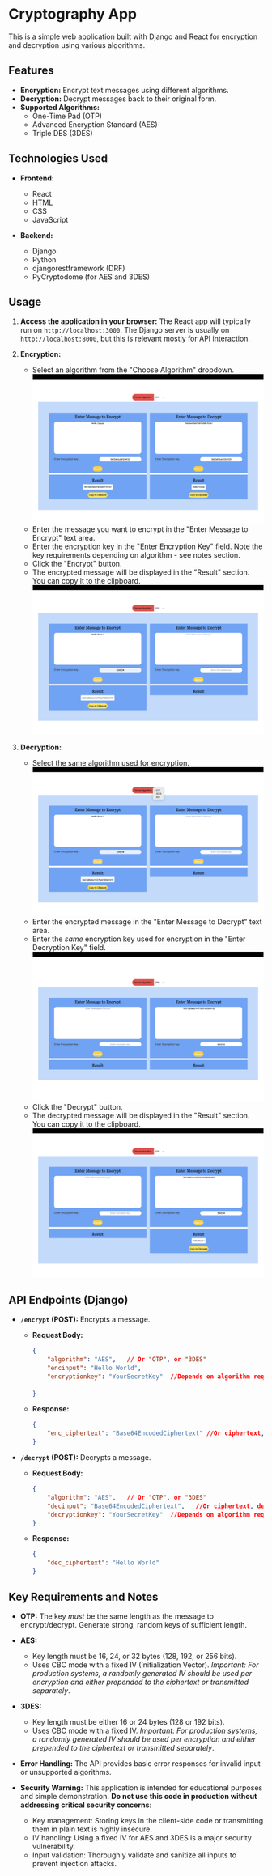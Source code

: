 # Cryptography App

This is a simple web application built with Django and React for encryption and decryption using various algorithms.

## Features

*   **Encryption:** Encrypt text messages using different algorithms.
*   **Decryption:** Decrypt messages back to their original form.
*   **Supported Algorithms:**
    *   One-Time Pad (OTP)
    *   Advanced Encryption Standard (AES)
    *   Triple DES (3DES)

## Technologies Used

*   **Frontend:**
    *   React
    *   HTML
    *   CSS
    *   JavaScript

*   **Backend:**
    *   Django
    *   Python
    *   djangorestframework (DRF)
    *   PyCryptodome (for AES and 3DES)


## Usage

1.  **Access the application in your browser:** The React app will typically run on `http://localhost:3000`. The Django server is usually on `http://localhost:8000`, but this is relevant mostly for API interaction.

2.  **Encryption:**
    *   Select an algorithm from the "Choose Algorithm" dropdown.
    ![My Image](/readmefiles/image1.png)
    *   Enter the message you want to encrypt in the "Enter Message to Encrypt" text area.
    *   Enter the encryption key in the "Enter Encryption Key" field.  Note the key requirements depending on algorithm - see notes section.
    *   Click the "Encrypt" button.
    *   The encrypted message will be displayed in the "Result" section. You can copy it to the clipboard.
    ![My Image](/readmefiles/image2.png)

3.  **Decryption:**
    *   Select the same algorithm used for encryption.
    ![My Image](/readmefiles/image3.png)
    *   Enter the encrypted message in the "Enter Message to Decrypt" text area.
    *   Enter the *same* encryption key used for encryption in the "Enter Decryption Key" field.
    ![My Image](/readmefiles/image4.png)
    *   Click the "Decrypt" button.
    *   The decrypted message will be displayed in the "Result" section. You can copy it to the clipboard.
    ![My Image](/readmefiles/image5.png)

## API Endpoints (Django)

*   **`/encrypt` (POST):** Encrypts a message.
    *   **Request Body:**

        ```json
        {
            "algorithm": "AES",   // Or "OTP", or "3DES"
            "encinput": "Hello World",
            "encryptionkey": "YourSecretKey"  //Depends on algorithm requirement

        }
        ```

    *   **Response:**

        ```json
        {
            "enc_ciphertext": "Base64EncodedCiphertext" //Or ciphertext, depending on algorithm
        }
        ```

*   **`/decrypt` (POST):** Decrypts a message.
    *   **Request Body:**

        ```json
        {
            "algorithm": "AES",   // Or "OTP", or "3DES"
            "decinput": "Base64EncodedCiphertext",   //Or ciphertext, depending on algorithm
            "decryptionkey": "YourSecretKey"  //Depends on algorithm requirement
        }
        ```

    *   **Response:**

        ```json
        {
            "dec_ciphertext": "Hello World"
        }
        ```

## Key Requirements and Notes

*   **OTP:**  The key *must* be the same length as the message to encrypt/decrypt.  Generate strong, random keys of sufficient length.
*   **AES:**
    *   Key length must be 16, 24, or 32 bytes (128, 192, or 256 bits).
    *   Uses CBC mode with a fixed IV (Initialization Vector).  *Important: For production systems, a randomly generated IV should be used per encryption and either prepended to the ciphertext or transmitted separately*.
*   **3DES:**
    *   Key length must be either 16 or 24 bytes (128 or 192 bits).
    *   Uses CBC mode with a fixed IV. *Important: For production systems, a randomly generated IV should be used per encryption and either prepended to the ciphertext or transmitted separately*.

*   **Error Handling:**  The API provides basic error responses for invalid input or unsupported algorithms.

*   **Security Warning:** This application is intended for educational purposes and simple demonstration.  **Do not use this code in production without addressing critical security concerns**:
    *   Key management: Storing keys in the client-side code or transmitting them in plain text is highly insecure.
    *   IV handling:  Using a fixed IV for AES and 3DES is a major security vulnerability.
    *   Input validation:  Thoroughly validate and sanitize all inputs to prevent injection attacks.
